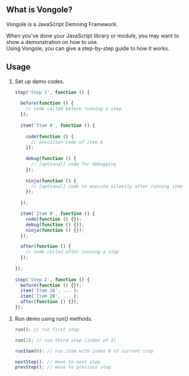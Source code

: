 ## What is Vongole?
Vongole is a JavaScript Demoing Framework.  

When you've done your JavaScript library or module, you may want to show a demonstration on how to use.  
Using Vongole, you can give a step-by-step guide to how it works.


## Usage

1. Set up demo codes.

    ````js
    step('Step 1', function () {
  
      before(function () {
        // code called before running a step
      });
  
      item('Item A', function () {
     
        code(function () {
          // execution code of item A
        });
      
        debug(function () {
          // [optional] code for debugging
        });
      
        ninja(function () {
          // [optional] code to execute silently after running itme
        });
      
      });
    
      item('Item B', function () {
        code(function () {});
        debug(function () {});
        ninja(function () {});
      });
    
      after(function () {
        // code called after running a step
      });
  
    });
  
    step('Step 2', function () {
      before(function () {});
      item('Item 2A', ... );
      item('Item 2B', ... );
      after(function () {});
    });
    ````

2. Run demo using run() methods.

    ````js
    run(); // run first step
    
    run(2); // run third step (index of 2)
    
    runItem(0): // run item with index 0 of current step
    
    nextStep(); // move to next step
    prevStep(); // move to previous step
    ````